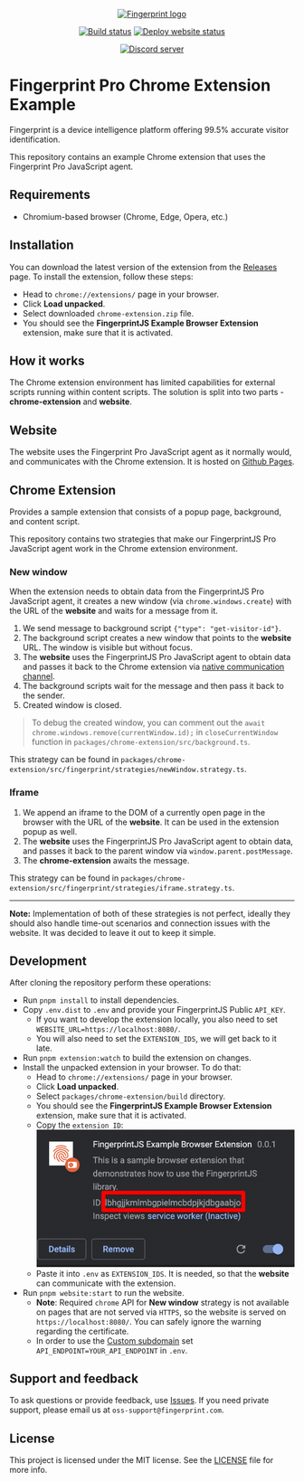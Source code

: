<p align="center">
  <a href="https://fingerprint.com">
    <picture>
     <source media="(prefers-color-scheme: dark)" srcset="https://fingerprintjs.github.io/home/resources/logo_light.svg" />
     <source media="(prefers-color-scheme: light)" srcset="https://fingerprintjs.github.io/home/resources/logo_dark.svg" />
     <img src="https://fingerprintjs.github.io/home/resources/logo_dark.svg" alt="Fingerprint logo" width="312px" />
   </picture>
  </a>
</p>
<p align="center">
<a href="https://github.com/fingerprintjs/fingerprintjs-pro-chrome-extension-example/actions/workflows/tests.yml"><img src="https://github.com/fingerprintjs/fingerprintjs-pro-chrome-extension-example/actions/workflows/tests.yml/badge.svg" alt="Build status"></a>
<a href="https://github.com/fingerprintjs/fingerprintjs-pro-chrome-extension-example/actions/workflows/deploy-website.yml"><img src="https://github.com/fingerprintjs/fingerprintjs-pro-chrome-extension-example/actions/workflows/deploy-website.yml/badge.svg" alt="Deploy website status"></a>
</p>
<p align="center">
  <a href="https://discord.gg/39EpE2neBg"><img src="https://img.shields.io/discord/852099967190433792?style=for-the-badge&label=Discord&logo=Discord&logoColor=white" alt="Discord server"></a>
</p>

# Fingerprint Pro Chrome Extension Example

Fingerprint is a device intelligence platform offering 99.5% accurate visitor identification.

This repository contains an example Chrome extension that uses the Fingerprint Pro JavaScript agent.

## Requirements

- Chromium-based browser (Chrome, Edge, Opera, etc.)

## Installation

You can download the latest version of the extension from the [Releases](https://github.com/fingerprintjs/fingerprintjs-pro-chrome-extension-example/releases) page.
To install the extension, follow these steps:
- Head to `chrome://extensions/` page in your browser.
- Click **Load unpacked**.
- Select downloaded `chrome-extension.zip` file.
- You should see the **FingerprintJS Example Browser Extension** extension, make sure that it is activated.

## How it works

The Chrome extension environment has limited capabilities for external scripts running within content scripts.
The solution is split into two parts - **chrome-extension** and **website**.

## Website

The website uses the Fingerprint Pro JavaScript agent as it normally would, and communicates with the Chrome extension.
It is hosted on [Github Pages](https://fingerprintjs.github.io/fingerprintjs-pro-chrome-extension-example/).

## Chrome Extension

Provides a sample extension that consists of a popup page, background, and content script.

This repository contains two strategies that make our FingerprintJS Pro JavaScript agent work in the Chrome extension environment.

### New window

When the extension needs to obtain data from the FingerprintJS Pro JavaScript agent, it creates a new window (via `chrome.windows.create`) with the URL of the **website** and waits for a message from it.

1. We send message to background script `{"type": "get-visitor-id"}`.
2. The background script creates a new window that points to the **website** URL. The window is visible but without focus.
3. The **website** uses the FingerprintJS Pro JavaScript agent to obtain data and passes it back to the Chrome extension via [native communication channel](https://developer.chrome.com/docs/extensions/mv3/messaging/#external-webpage).
4. The background scripts wait for the message and then pass it back to the sender.
5. Created window is closed.

> To debug the created window, you can comment out the `await chrome.windows.remove(currentWindow.id);` in `closeCurrentWindow` function in `packages/chrome-extension/src/background.ts`.

This strategy can be found in `packages/chrome-extension/src/fingerprint/strategies/newWindow.strategy.ts`.

### Iframe

1. We append an iframe to the DOM of a currently open page in the browser with the URL of the **website**. It can be used in the extension popup as well.
2. The **website** uses the FingerprintJS Pro JavaScript agent to obtain data, and passes it back to the parent window via `window.parent.postMessage`.
3. The **chrome-extension** awaits the message.

This strategy can be found in `packages/chrome-extension/src/fingerprint/strategies/iframe.strategy.ts`.

---

**Note:** Implementation of both of these strategies is not perfect, ideally they should also handle time-out scenarios and connection issues with the website. It was decided to leave it out to keep it simple.

## Development

After cloning the repository perform these operations:

- Run `pnpm install` to install dependencies.
- Copy `.env.dist` to `.env` and provide your FingerprintJS Public `API_KEY`.
  - If you want to develop the extension locally, you also need to set `WEBSITE_URL=https://localhost:8080/`.
  - You will also need to set the `EXTENSION_IDS`, we will get back to it late.
- Run `pnpm extension:watch` to build the extension on changes.
- Install the unpacked extension in your browser. To do that:
  - Head to `chrome://extensions/` page in your browser.
  - Click **Load unpacked**.
  - Select `packages/chrome-extension/build` directory.
  - You should see the **FingerprintJS Example Browser Extension** extension, make sure that it is activated.
  - Copy the `extension ID`: ![](resources/extension_id.png)
  - Paste it into `.env` as `EXTENSION_IDS`. It is needed, so that the **website** can communicate with the extension.
- Run `pnpm website:start` to run the website.
  - **Note**: Required `chrome` API for **New window** strategy is not available on pages that are not served via `HTTPS`, so the website is served on `https://localhost:8080/`. You can safely ignore the warning regarding the certificate.
  - In order to use the [Custom subdomain](https://dev.fingerprint.com/docs/custom-subdomain-setup) set `API_ENDPOINT=YOUR_API_ENDPOINT` in `.env`.

## Support and feedback
To ask questions or provide feedback, use [Issues](https://github.com/fingerprintjs/fingerprintjs-pro-chrome-extension-example/issues). If you need private support, please email us at `oss-support@fingerprint.com`.


## License
This project is licensed under the MIT license. See the [LICENSE](https://github.com/fingerprintjs/fingerprintjs-pro-chrome-extension-example/blob/main/LICENSE) file for more info.
